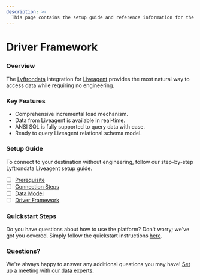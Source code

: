 ```yaml
---
description: >-
  This page contains the setup guide and reference information for the Liveagent source connector.
---
```


# Driver Framework

### Overview

The [Lyftrondata](https://www.lyftrondata.com/) integration for [Liveagent](https://www.lyftrondata.com/integration/commerce-analytics/liveagent/) provides the most natural way to access data while requiring no engineering.

### Key Features

* Comprehensive incremental load mechanism.
* Data from Liveagent is available in real-time.&#x20;
* ANSI SQL is fully supported to query data with ease.
* Ready to query Liveagent relational schema model.

### Setup Guide

To connect to your destination without engineering, follow our step-by-step Lyftrondata Liveagent setup guide.

* [ ] [Prerequisite](../prerequisite.md)
* [ ] [Connection Steps](../connection-steps.md)
* [ ] [Data Model](../data-model/erd.md)
* [ ] [Driver Framework](../driver-framework/)

### Quickstart Steps

Do you have questions about how to use the platform? Don't worry; we've got you covered. Simply follow the quickstart instructions [here](../driver-framework/README.md).

### Questions? <a href="#questions" id="questions"></a>

We're always happy to answer any additional questions you may have! [Set up a meeting with our data experts.](https://www.lyftrondata.com/book-a-meeting/)


